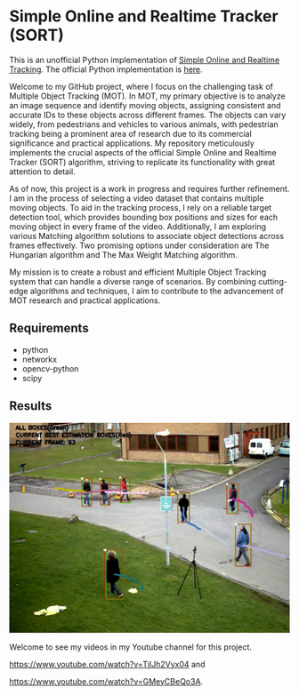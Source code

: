 # Simple Online and Realtime Tracker (SORT)

This is an unofficial Python implementation of [Simple Online and Realtime Tracking](https://arxiv.org/abs/1602.00763). The official Python implementation is [here](https://github.com/abewley/sort).

Welcome to my GitHub project, where I focus on the challenging task of Multiple Object Tracking (MOT). In MOT, my primary objective is to analyze an image sequence and identify moving objects, assigning consistent and accurate IDs to these objects across different frames. The objects can vary widely, from pedestrians and vehicles to various animals, with pedestrian tracking being a prominent area of research due to its commercial significance and practical applications. My repository meticulously implements the crucial aspects of the official Simple Online and Realtime Tracker (SORT) algorithm, striving to replicate its functionality with great attention to detail. 

As of now, this project is a work in progress and requires further refinement. I am in the process of selecting a video dataset that contains multiple moving objects. To aid in the tracking process, I rely on a reliable target detection tool, which provides bounding box positions and sizes for each moving object in every frame of the video. Additionally, I am exploring various Matching algorithm solutions to associate object detections across frames effectively. Two promising options under consideration are The Hungarian algorithm and The Max Weight Matching algorithm.

My mission is to create a robust and efficient Multiple Object Tracking system that can handle a diverse range of scenarios. By combining cutting-edge algorithms and techniques, I aim to contribute to the advancement of MOT research and practical applications.

## Requirements
- python
- networkx
- opencv-python
- scipy

## Results
![image](https://github.com/1996JCZhou/Multiple-Objects-Tracking/blob/master/data/Snap_Shot.PNG)

Welcome to see my videos in my Youtube channel for this project.

https://www.youtube.com/watch?v=TjlJh2Vyx04 and

https://www.youtube.com/watch?v=GMeyCBeQo3A.
